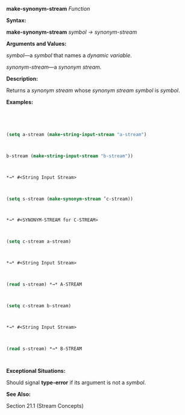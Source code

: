 **make-synonym-stream** *Function* 



**Syntax:** 



**make-synonym-stream** *symbol → synonym-stream* 



**Arguments and Values:** 



*symbol*—a *symbol* that names a *dynamic variable*. 



*synonym-stream*—a *synonym stream*. 



**Description:** 



Returns a *synonym stream* whose *synonym stream symbol* is *symbol*. 



**Examples:**
```lisp
 



(setq a-stream (make-string-input-stream "a-stream") 



b-stream (make-string-input-stream "b-stream")) 



*→* #<String Input Stream> 



(setq s-stream (make-synonym-stream ’c-stream)) 



*→* #<SYNONYM-STREAM for C-STREAM> 



(setq c-stream a-stream) 



*→* #<String Input Stream> 



(read s-stream) *→* A-STREAM 



(setq c-stream b-stream) 



*→* #<String Input Stream> 



(read s-stream) *→* B-STREAM 




```
**Exceptional Situations:** 



Should signal **type-error** if its argument is not a *symbol*. 



**See Also:** 



Section 21.1 (Stream Concepts) 



